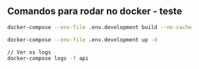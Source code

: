 ## Comandos para rodar no docker - teste
 
```bash
docker-compose --env-file .env.development build --no-cache

docker-compose --env-file .env.development up -d

// Ver os logs
docker-compose logs -f api